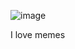 ![image](https://user-images.githubusercontent.com/104992008/167023188-f09e827e-4ae6-4312-a217-7ce22e795b1b.png)

I love memes
